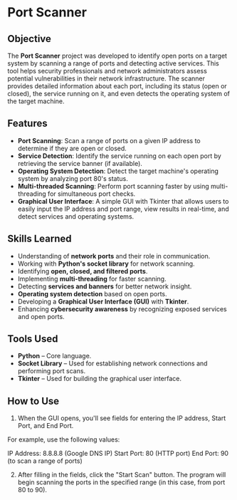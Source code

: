 # Port Scanner

## Objective  
The **Port Scanner** project was developed to identify open ports on a target system by scanning a range of ports and detecting active services. This tool helps security professionals and network administrators assess potential vulnerabilities in their network infrastructure. The scanner provides detailed information about each port, including its status (open or closed), the service running on it, and even detects the operating system of the target machine.

## Features
- **Port Scanning**: Scan a range of ports on a given IP address to determine if they are open or closed.
- **Service Detection**: Identify the service running on each open port by retrieving the service banner (if available).
- **Operating System Detection**: Detect the target machine's operating system by analyzing port 80's status.
- **Multi-threaded Scanning**: Perform port scanning faster by using multi-threading for simultaneous port checks.
- **Graphical User Interface**: A simple GUI with Tkinter that allows users to easily input the IP address and port range, view results in real-time, and detect services and operating systems.

## Skills Learned  
- Understanding of **network ports** and their role in communication.  
- Working with **Python's socket library** for network scanning.  
- Identifying **open, closed, and filtered ports**.  
- Implementing **multi-threading** for faster scanning.  
- Detecting **services and banners** for better network insight.
- **Operating system detection** based on open ports.
- Developing a **Graphical User Interface (GUI)** with **Tkinter**.
- Enhancing **cybersecurity awareness** by recognizing exposed services and open ports.

## Tools Used  
- **Python** – Core language.  
- **Socket Library** – Used for establishing network connections and performing port scans.  
- **Tkinter** – Used for building the graphical user interface.

## How to Use  

1. When the GUI opens, you'll see fields for entering the IP address, Start Port, and End Port.

For example, use the following values:

IP Address: 8.8.8.8 (Google DNS IP)
Start Port: 80 (HTTP port)
End Port: 90 (to scan a range of ports)

2. After filling in the fields, click the "Start Scan" button. The program will begin scanning the ports in the specified range (in this case, from port 80 to 90).
